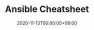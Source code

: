 ---
title: Ansible Cheatsheet
date: "2020-11-13T00:00:00+08:00"
cover: "images/cover-kubernetes-resources.png"
tags: 
  - ansible
  - cheatsheet
keywords: 
  - ansible
  - cheatsheet
description: ""
showFullContent: false
readingTime: false
---
